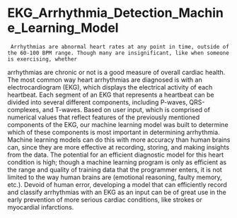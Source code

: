 # EKG_Arrhythmia_Detection_Machine_Learning_Model

     Arrhythmias are abnormal heart rates at any point in time, outside of the 60-100 BPM range. Though many are insignificant, like when someone is exercising, whether 
arrhythmias are chronic or not is a good measure of overall cardiac health. The most common way heart arrhythmias are diagnosed is with an electrocardiogram (EKG), 
which displays the electrical activity of each heartbeat. Each segment of an EKG that represents a heartbeat can be divided into several different components, including 
P-waves, QRS-complexes, and T-waves. Based on user input, which is comprised of numerical values that reflect features of the previously mentioned components of the EKG, 
our machine learning model was built to determine which of these components is most important in determining arrhythmia. Machine learning models can do this with more 
accuracy than human brains can, since they are more effective at recording, storing, and making insights from the data. The potential for an efficient diagnostic model 
for this heart condition is high; though a machine learning program is only as efficient as the range and quality of training data that the programmer enters, it is not 
limited to the way human brains are (emotional reasoning, faulty memory, etc.). Devoid of human error, developing a model that can efficiently record and classify 
arrhythmias with an EKG as an input can be of great use in the early prevention of more serious cardiac conditions, like strokes or myocardial infarctions. 
